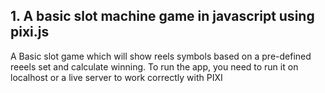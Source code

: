 ## 1. A basic slot machine game in javascript using pixi.js

A Basic slot game which will show reels symbols based on a pre-defined reeels set and calculate winning.
To run the app, you need to run it on localhost or a live server to work correctly with PIXI
